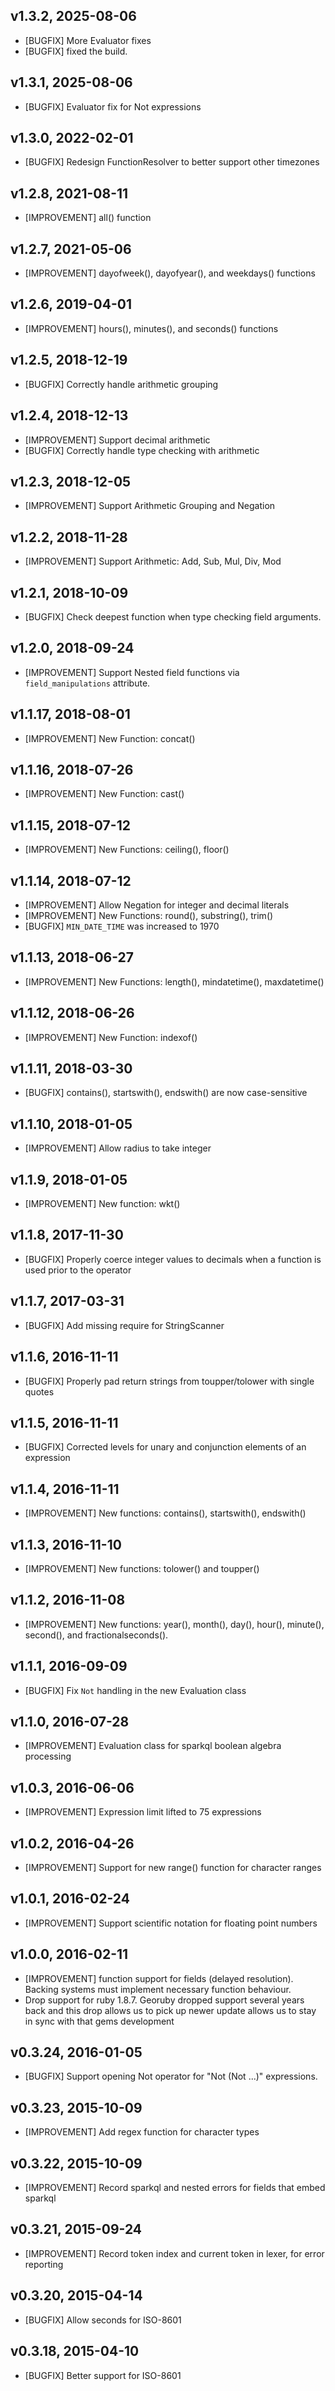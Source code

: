 v1.3.2, 2025-08-06
-------------------
  * [BUGFIX] More Evaluator fixes
  * [BUGFIX] fixed the build.

v1.3.1, 2025-08-06
-------------------
  * [BUGFIX] Evaluator fix for Not expressions

v1.3.0, 2022-02-01
-------------------
  * [BUGFIX] Redesign FunctionResolver to better support other timezones

v1.2.8, 2021-08-11
-------------------
  * [IMPROVEMENT] all() function

v1.2.7, 2021-05-06
-------------------
  * [IMPROVEMENT] dayofweek(), dayofyear(), and weekdays() functions

v1.2.6, 2019-04-01
-------------------
  * [IMPROVEMENT] hours(), minutes(), and seconds() functions

v1.2.5, 2018-12-19
-------------------
  * [BUGFIX] Correctly handle arithmetic grouping

v1.2.4, 2018-12-13
-------------------
  * [IMPROVEMENT] Support decimal arithmetic
  * [BUGFIX] Correctly handle type checking with arithmetic

v1.2.3, 2018-12-05
-------------------
  * [IMPROVEMENT] Support Arithmetic Grouping and Negation

v1.2.2, 2018-11-28
-------------------
  * [IMPROVEMENT] Support Arithmetic: Add, Sub, Mul, Div, Mod

v1.2.1, 2018-10-09
-------------------
  * [BUGFIX] Check deepest function when type checking field arguments.

v1.2.0, 2018-09-24
-------------------
  * [IMPROVEMENT] Support Nested field functions via `field_manipulations` attribute.

v1.1.17, 2018-08-01
-------------------
  * [IMPROVEMENT] New Function: concat()

v1.1.16, 2018-07-26
-------------------
  * [IMPROVEMENT] New Function: cast()

v1.1.15, 2018-07-12
-------------------
  * [IMPROVEMENT] New Functions: ceiling(), floor()

v1.1.14, 2018-07-12
-------------------
  * [IMPROVEMENT] Allow Negation for integer and decimal literals
  * [IMPROVEMENT] New Functions: round(), substring(), trim()
  * [BUGFIX] `MIN_DATE_TIME` was increased to 1970

v1.1.13, 2018-06-27
-------------------
  * [IMPROVEMENT] New Functions: length(), mindatetime(), maxdatetime()

v1.1.12, 2018-06-26
-------------------
  * [IMPROVEMENT] New Function: indexof()

v1.1.11, 2018-03-30
-------------------
  * [BUGFIX] contains(), startswith(), endswith() are now case-sensitive

v1.1.10, 2018-01-05
-------------------
  * [IMPROVEMENT] Allow radius to take integer

v1.1.9, 2018-01-05
-------------------
  * [IMPROVEMENT] New function: wkt()

v1.1.8, 2017-11-30
-------------------
  * [BUGFIX] Properly coerce integer values to decimals when a function is used
    prior to the operator

v1.1.7, 2017-03-31
-------------------
  * [BUGFIX] Add missing require for StringScanner

v1.1.6, 2016-11-11
-------------------
  * [BUGFIX] Properly pad return strings from toupper/tolower with single quotes

v1.1.5, 2016-11-11
-------------------
  * [BUGFIX] Corrected levels for unary and conjunction elements of an expression

v1.1.4, 2016-11-11
-------------------
  * [IMPROVEMENT] New functions: contains(), startswith(), endswith()

v1.1.3, 2016-11-10
-------------------
  * [IMPROVEMENT] New functions: tolower() and toupper()

v1.1.2, 2016-11-08
-------------------
  * [IMPROVEMENT] New functions: year(), month(), day(), hour(), minute(), second(), and
    fractionalseconds().

v1.1.1, 2016-09-09
-------------------
  * [BUGFIX] Fix `Not` handling in the new Evaluation class

v1.1.0, 2016-07-28
-------------------
  * [IMPROVEMENT] Evaluation class for sparkql boolean algebra processing

v1.0.3, 2016-06-06
-------------------
  * [IMPROVEMENT] Expression limit lifted to 75 expressions

v1.0.2, 2016-04-26
-------------------
  * [IMPROVEMENT] Support for new range() function for character ranges

v1.0.1, 2016-02-24
-------------------
  * [IMPROVEMENT] Support scientific notation for floating point numbers

v1.0.0, 2016-02-11
-------------------
  * [IMPROVEMENT] function support for fields (delayed resolution). Backing systems must
    implement necessary function behaviour.
  * Drop support for ruby 1.8.7. Georuby dropped support several years back and
    this drop allows us to pick up newer update allows us to stay in sync with
    that gems development

v0.3.24, 2016-01-05
-------------------

  * [BUGFIX] Support opening Not operator for "Not (Not ...)" expressions.

v0.3.23, 2015-10-09
-------------------

  * [IMPROVEMENT] Add regex function for character types

v0.3.22, 2015-10-09
-------------------

  * [IMPROVEMENT] Record sparkql and nested errors for fields that embed sparkql

v0.3.21, 2015-09-24
-------------------

  * [IMPROVEMENT] Record token index and current token in lexer, for error reporting

v0.3.20, 2015-04-14
-------------------

  * [BUGFIX] Allow seconds for ISO-8601

v0.3.18, 2015-04-10
-------------------

  * [BUGFIX] Better support for ISO-8601

